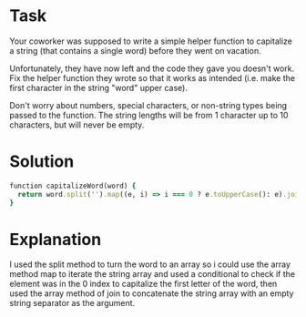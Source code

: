 # Task

Your coworker was supposed to write a simple helper function to capitalize a string (that contains a single word) before they went on vacation.

Unfortunately, they have now left and the code they gave you doesn't work. Fix the helper function they wrote so that it works as intended (i.e. make the first character in the string "word" upper case).

Don't worry about numbers, special characters, or non-string types being passed to the function. The string lengths will be from 1 character up to 10 characters, but will never be empty.

# Solution

```ruby
function capitalizeWord(word) {
  return word.split('').map((e, i) => i === 0 ? e.toUpperCase(): e).join('') 
}

```

# Explanation

I used the split method to turn the word to an array so i could use the array method map to iterate the string array and used a conditional to check if the element was in the 0 index to capitalize the first letter of the word, then used the array method of join to concatenate the string array with an empty string separator as the argument.